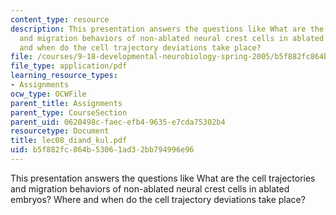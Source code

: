 ```yaml
---
content_type: resource
description: This presentation answers the questions like What are the cell trajectories
  and migration behaviors of non-ablated neural crest cells in ablated embryos? Where
  and when do the cell trajectory deviations take place?
file: /courses/9-18-developmental-neurobiology-spring-2005/b5f882fc864b53061ad32bb794996e96_lec08_diand_kul.pdf
file_type: application/pdf
learning_resource_types:
- Assignments
ocw_type: OCWFile
parent_title: Assignments
parent_type: CourseSection
parent_uid: 0620498c-faec-efb4-9635-e7cda75302b4
resourcetype: Document
title: lec08_diand_kul.pdf
uid: b5f882fc-864b-5306-1ad3-2bb794996e96
---
```

This presentation answers the questions like What are the cell trajectories and migration behaviors of non-ablated neural crest cells in ablated embryos? Where and when do the cell trajectory deviations take place?


